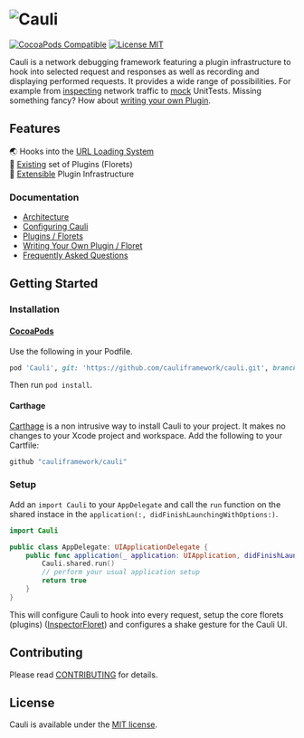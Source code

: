 # ![Cauli](https://cauli.works/logo.png)

[![CocoaPods Compatible](https://img.shields.io/cocoapods/v/Cauli.svg?style=flat-square)](https://cocoapods.org/pods/Cauli)
[![License MIT](https://img.shields.io/badge/license-MIT-blue.svg?style=flat-square)](https://github.com/cauliframework/cauli/blob/develop/LICENSE)

Cauli is a network debugging framework featuring a plugin infrastructure to hook into selected request and responses as well as recording and displaying performed requests. It provides a wide range of possibilities. For example from [inspecting](https://cauli.works/docs/florets.html#InspectorFloret) network traffic to [mock](https://cauli.works/docs/florets.html#MockFloret) UnitTests. Missing something fancy? How about [writing your own Plugin](https://cauli.works/docs/writing-your-own-plugin.html).

## Features

🌏 Hooks into the [URL Loading System](https://cauli.works/docs/frequently-asked-questions.html)  
🧩 [Existing](https://cauli.works/docs/florets.html) set of Plugins (Florets)  
🔧 [Extensible](https://cauli.works/docs/writing-your-own-plugin.html) Plugin Infrastructure

### Documentation

* [Architecture](https://cauli.works/docs/architecture.html)
* [Configuring Cauli](https://cauli.works/docs/configuring-cauli.html)
* [Plugins / Florets](https://cauli.works/docs/florets.html)
* [Writing Your Own Plugin / Floret](https://cauli.works/docs/writing-your-own-plugin.html)
* [Frequently Asked Questions](https://cauli.works/docs/frequently-asked-questions.html)

## Getting Started

### Installation
#### [CocoaPods](https://cocoapods.org)

Use the following in your Podfile.

```ruby
pod 'Cauli', git: 'https://github.com/cauliframework/cauli.git', branch: 'develop'
```

Then run `pod install`.

#### Carthage

[Carthage](https://github.com/Carthage/Carthage) is a non intrusive way to install Cauli to your project. It makes no changes to your Xcode project and workspace. Add the following to your Cartfile:

```swift
github "cauliframework/cauli"
```

### Setup

Add an `import Cauli` to your `AppDelegate` and call the `run` function on the shared instace in the `application(:, didFinishLaunchingWithOptions:)`.

```swift
import Cauli

public class AppDelegate: UIApplicationDelegate {
    public func application(_ application: UIApplication, didFinishLaunchingWithOptions launchOptions: [UIApplicationLaunchOptionsKey: Any]?) -> Bool {
        Cauli.shared.run()
        // perform your usual application setup
        return true
    }
}
```

This will configure Cauli to hook into every request, setup the core florets (plugins) ([InspectorFloret](https://cauli.works/docs/Classes/InspectorFloret.html)) and configures a shake gesture for the Cauli UI.

## Contributing
Please read [CONTRIBUTING](CONTRIBUTING.md) for details.

## License
Cauli is available under the [MIT license](LICENSE).
